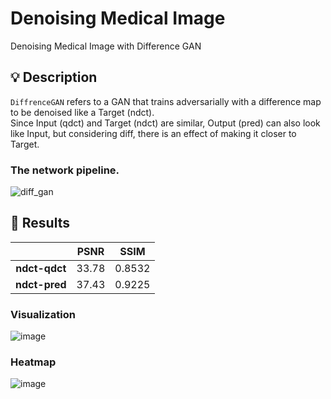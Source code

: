 # Denoising Medical Image
Denoising Medical Image with Difference GAN

## 💡 Description
```DiffrenceGAN``` refers to a GAN that trains adversarially with a difference map to be denoised like a Target (ndct).  
Since Input (qdct) and Target (ndct) are similar, Output (pred) can also look like Input, but considering diff, there is an effect of making it closer to Target.

### The network pipeline.  
![diff_gan](https://github.com/SkiddieAhn/HW-Denoising-Image/assets/52392658/8e8b8d87-fb47-4419-8a18-88eea2904a52)

## 📖 Results
|                       |PSNR    |SSIM   |
|:--------------:|:-----------:|:-----------:|
| **ndct-qdct**  |    33.78    |0.8532|
| **ndct-pred**  |    37.43   | 0.9225|

### Visualization  
![image](https://github.com/SkiddieAhn/HW-Denoising-Image/assets/52392658/31ddfe03-b4f9-4458-aa09-8c987d27e057)
### Heatmap
![image](https://github.com/SkiddieAhn/HW-Denoising-Image/assets/52392658/ff3b79ab-d6b1-4f05-86ca-399f4ee5ffa9)


